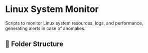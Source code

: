 # Linux System Monitor

Scripts to monitor Linux system resources, logs, and performance, generating alerts in case of anomalies.

## 📂 Folder Structure
